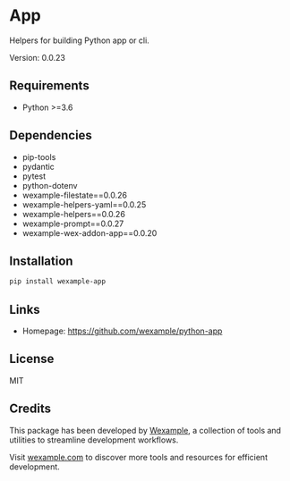 # App

Helpers for building Python app or cli.

Version: 0.0.23

## Requirements

- Python >=3.6

## Dependencies

- pip-tools
- pydantic
- pytest
- python-dotenv
- wexample-filestate==0.0.26
- wexample-helpers-yaml==0.0.25
- wexample-helpers==0.0.26
- wexample-prompt==0.0.27
- wexample-wex-addon-app==0.0.20

## Installation

```bash
pip install wexample-app
```

## Links

- Homepage: https://github.com/wexample/python-app

## License

MIT
## Credits

This package has been developed by [Wexample](https://wexample.com), a collection of tools and utilities to streamline development workflows.

Visit [wexample.com](https://wexample.com) to discover more tools and resources for efficient development.